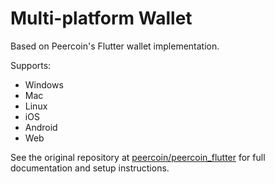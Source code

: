 # Multi-platform Wallet

Based on Peercoin's Flutter wallet implementation.

Supports:
- Windows
- Mac
- Linux
- iOS
- Android
- Web

See the original repository at [peercoin/peercoin_flutter](https://github.com/peercoin/peercoin_flutter) for full documentation and setup instructions.